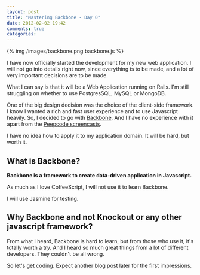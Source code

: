 ```yaml
---
layout: post
title: "Mastering Backbone - Day 0"
date: 2012-02-02 19:42
comments: true
categories: 
---
```


{% img /images/backbone.png backbone.js %}

I have now officially started the development for my new web application. I will not go into details right now, since everything is to be made, and a lot of very important decisions are to be made.

What I can say is that it will be a Web Application running on Rails. I'm still struggling on whether to use PostgresSQL, MySQL or MongoDB. 

One of the big design decision was the choice of the client-side framework. I know I wanted a rich and fast user experience and to use Javascript heavily. So, I decided to go with [Backbone](http://documentcloud.github.com/backbone/ "Backbone.js"). And I have no experience with it apart from the [Peepcode screencasts](http://peepcode.com/products/backbone-js "Backbone.js on Peepcode").

I have no idea how to apply it to my application domain. It will be hard, but worth it.

## What is Backbone?

**Backbone is a framework to create data-driven application in Javascript.**

As much as I love CoffeeScript, I will not use it to learn Backbone. 

I will use Jasmine for testing.

## Why Backbone and not Knockout or any other javascript framework?

From what I heard, Backbone is hard to learn, but from those who use it, it's totally worth a try. And I heard so much great things from a lot of different developers. They couldn't be all wrong. 

So let's get coding. Expect another blog post later for the first impressions.


